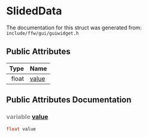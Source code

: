 SlidedData
===================================


The documentation for this struct was generated from: `include/ffw/gui/guiwidget.h`



## Public Attributes

| Type | Name |
| -------: | :------- |
|  float | [value](#a4645a6b) |


## Public Attributes Documentation

### <span style="opacity:0.5;">variable</span> <a id="a4645a6b" href="#a4645a6b">value</a>

```cpp
float value
```





